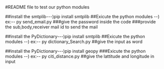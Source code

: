 #README file to test our python modules

##install the smtplib---)pip install smtplib
##Exicute the python modules --) ex:-- py send_email.py
###give the password inside the code
###provide the sub,body,receiver mail id to send the mail

##install the PyDictionary---)pip install smtplib
##Exicute the python modules --) ex:-- py dictionary_Search.py
##give the input as word

##install the PyDictionary---)pip install geopy
###Exicute the python modules --) ex:-- py citi_distance.py
##give the lattitude and longitude in input




